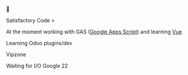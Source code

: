 🥴

Satisfactory Code > 

At the moment working with GAS ([Google Apps Script](https://developers.google.com/apps-script)) and learning [Vue](https://vuejs.org/)

Learning Odoo plugins/dev

Vipzone

Waiting for I/O Google 22
